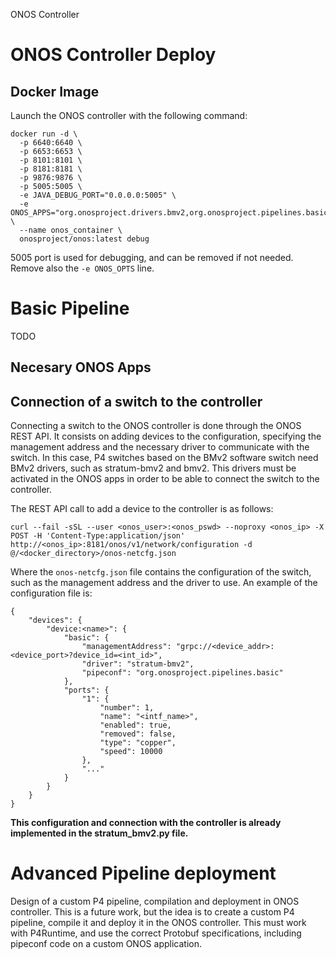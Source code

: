 ONOS Controller

# ONOS Controller Deploy

## Docker Image
Launch the ONOS controller with the following command:
```
docker run -d \
  -p 6640:6640 \
  -p 6653:6653 \
  -p 8101:8101 \
  -p 8181:8181 \
  -p 9876:9876 \
  -p 5005:5005 \
  -e JAVA_DEBUG_PORT="0.0.0.0:5005" \
  -e ONOS_APPS="org.onosproject.drivers.bmv2,org.onosproject.pipelines.basic,org.onosproject.hostprovider,org.onosproject.lldpprovider,org.onosproject.linkdiscovery,org.onosproject.drivers.p4runtime,org.onosproject.drivers.stratum,org.onosproject.drivers,org.onosproject.gui2" \
  --name onos_container \
  onosproject/onos:latest debug
```
5005 port is used for debugging, and can be removed if not needed. Remove also the `-e ONOS_OPTS` line.



# Basic Pipeline
TODO
## Necesary ONOS Apps

## Connection of a switch to the controller
Connecting a switch to the ONOS controller is done through the ONOS REST API. It consists on adding devices to the configuration, specifying the management address and the necessary driver to communicate with the switch. In this case, P4 switches based on the BMv2 software switch need BMv2 drivers, such as stratum-bmv2 and bmv2. This drivers must be activated in the ONOS apps in order to be able to connect the switch to the controller.

The REST API call to add a device to the controller is as follows:
```
curl --fail -sSL --user <onos_user>:<onos_pswd> --noproxy <onos_ip> -X POST -H 'Content-Type:application/json' http://<onos_ip>:8181/onos/v1/network/configuration -d @/<docker_directory>/onos-netcfg.json
```
Where the `onos-netcfg.json` file contains the configuration of the switch, such as the management address and the driver to use. An example of the configuration file is:

```
{
    "devices": {
        "device:<name>": {
            "basic": {
                "managementAddress": "grpc://<device_addr>:<device_port>?device_id=<int_id>",
                "driver": "stratum-bmv2",
                "pipeconf": "org.onosproject.pipelines.basic"
            },
            "ports": {
                "1": {
                    "number": 1,
                    "name": "<intf_name>",
                    "enabled": true,
                    "removed": false,
                    "type": "copper",
                    "speed": 10000
                },
                "..."
            }
        }
    }
}
```

**This configuration and connection with the controller is already implemented in the stratum_bmv2.py file.**


# Advanced Pipeline deployment
Design of a custom P4 pipeline, compilation and deployment in ONOS controller.
This is a future work, but the idea is to create a custom P4 pipeline, compile it and deploy it in the ONOS controller. This must work with P4Runtime, and use the correct Protobuf specifications, including pipeconf code on a custom ONOS application.


